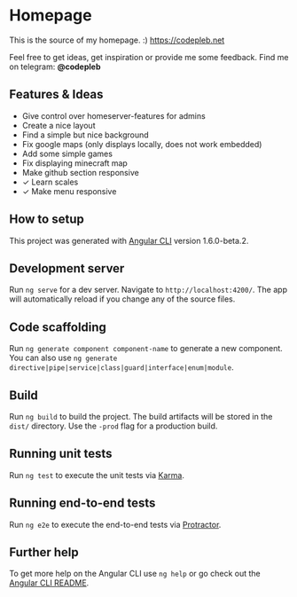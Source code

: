 # Homepage

This is the source of my homepage. :) https://codepleb.net

Feel free to get ideas, get inspiration or provide me some feedback.
Find me on telegram: **@codepleb**

## Features & Ideas
- Give control over homeserver-features for admins
- Create a nice layout
- Find a simple but nice background
- Fix google maps (only displays locally, does not work embedded)
- Add some simple games
- Fix displaying minecraft map
- Make github section responsive
- ✓ Learn scales
- ✓ Make menu responsive

## How to setup

This project was generated with [Angular CLI](https://github.com/angular/angular-cli) version 1.6.0-beta.2.

## Development server

Run `ng serve` for a dev server. Navigate to `http://localhost:4200/`. The app will automatically reload if you change any of the source files.

## Code scaffolding

Run `ng generate component component-name` to generate a new component. You can also use `ng generate directive|pipe|service|class|guard|interface|enum|module`.

## Build

Run `ng build` to build the project. The build artifacts will be stored in the `dist/` directory. Use the `-prod` flag for a production build.

## Running unit tests

Run `ng test` to execute the unit tests via [Karma](https://karma-runner.github.io).

## Running end-to-end tests

Run `ng e2e` to execute the end-to-end tests via [Protractor](http://www.protractortest.org/).

## Further help

To get more help on the Angular CLI use `ng help` or go check out the [Angular CLI README](https://github.com/angular/angular-cli/blob/master/README.md).
